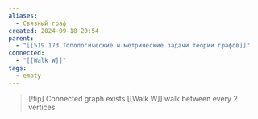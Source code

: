 ```yaml
---
aliases:
  - Связный граф
created: 2024-09-18 20:54
parent:
  - "[[519.173 Топологические и метрические задачи теории графов]]"
connected:
  - "[[Walk W]]"
tags:
  - empty
---
```


> [!tip] Connected graph
exists [[Walk W]] walk between every 2 vertices 
